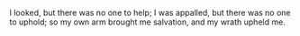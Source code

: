 I looked, but there was no one to help; I was appalled, but there was no one to uphold; so my own arm brought me salvation, and my wrath upheld me.
